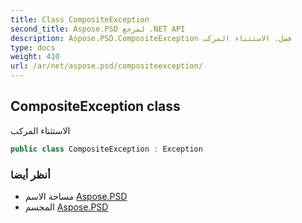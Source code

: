 ```yaml
---
title: Class CompositeException
second_title: Aspose.PSD لمرجع .NET API
description: Aspose.PSD.CompositeException فصل. الاستثناء المركب
type: docs
weight: 410
url: /ar/net/aspose.psd/compositeexception/
---
```

## CompositeException class

الاستثناء المركب

```csharp
public class CompositeException : Exception
```

### أنظر أيضا

* مساحة الاسم [Aspose.PSD](../../aspose.psd/)
* المجسم [Aspose.PSD](../../)


